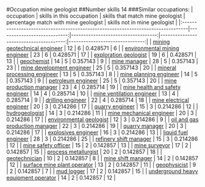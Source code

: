 #Occupation mine geologist
##Number skills 14
###Similar occupations:
| occupation                                                                      |   skills in this occupation |   skills that match mine geologist |   percentage match with mine geologist |   skills not in mine geologist |
|:--------------------------------------------------------------------------------|----------------------------:|-----------------------------------:|---------------------------------------:|-------------------------------:|
| [mining geotechnical engineer](mining_geotechnical_engineer.md)                 |                          12 |                                  6 |                               0.428571 |                              6 |
| [environmental mining engineer](environmental_mining_engineer.md)               |                          23 |                                  6 |                               0.428571 |                             17 |
| [exploration geologist](exploration_geologist.md)                               |                          19 |                                  6 |                               0.428571 |                             13 |
| [geochemist](geochemist.md)                                                     |                          14 |                                  5 |                               0.357143 |                              9 |
| [mine manager](mine_manager.md)                                                 |                          28 |                                  5 |                               0.357143 |                             23 |
| [mine development engineer](mine_development_engineer.md)                       |                          25 |                                  5 |                               0.357143 |                             20 |
| [mineral processing engineer](mineral_processing_engineer.md)                   |                          13 |                                  5 |                               0.357143 |                              8 |
| [mine planning engineer](mine_planning_engineer.md)                             |                          14 |                                  5 |                               0.357143 |                              9 |
| [petroleum engineer](petroleum_engineer.md)                                     |                          25 |                                  5 |                               0.357143 |                             20 |
| [mine production manager](mine_production_manager.md)                           |                          23 |                                  4 |                               0.285714 |                             19 |
| [mine health and safety engineer](mine_health_and_safety_engineer.md)           |                          14 |                                  4 |                               0.285714 |                             10 |
| [mine ventilation engineer](mine_ventilation_engineer.md)                       |                          13 |                                  4 |                               0.285714 |                              9 |
| [drilling engineer](drilling_engineer.md)                                       |                          22 |                                  4 |                               0.285714 |                             18 |
| [mine electrical engineer](mine_electrical_engineer.md)                         |                          20 |                                  3 |                               0.214286 |                             17 |
| [quarry engineer](quarry_engineer.md)                                           |                          15 |                                  3 |                               0.214286 |                             12 |
| [hydrogeologist](hydrogeologist.md)                                             |                          14 |                                  3 |                               0.214286 |                             11 |
| [mine mechanical engineer](mine_mechanical_engineer.md)                         |                          20 |                                  3 |                               0.214286 |                             17 |
| [environmental geologist](environmental_geologist.md)                           |                          12 |                                  3 |                               0.214286 |                              9 |
| [oil and gas production manager](oil_and_gas_production_manager.md)             |                          22 |                                  3 |                               0.214286 |                             19 |
| [quarry manager](quarry_manager.md)                                             |                          20 |                                  3 |                               0.214286 |                             17 |
| [explosives engineer](explosives_engineer.md)                                   |                          16 |                                  3 |                               0.214286 |                             13 |
| [liquid fuel engineer](liquid_fuel_engineer.md)                                 |                          28 |                                  3 |                               0.214286 |                             25 |
| [refinery shift manager](refinery_shift_manager.md)                             |                          15 |                                  3 |                               0.214286 |                             12 |
| [mine safety officer](mine_safety_officer.md)                                   |                          15 |                                  2 |                               0.142857 |                             13 |
| [mine surveyor](mine_surveyor.md)                                               |                          17 |                                  2 |                               0.142857 |                             15 |
| [process metallurgist](process_metallurgist.md)                                 |                          20 |                                  2 |                               0.142857 |                             18 |
| [geotechnician](geotechnician.md)                                               |                          10 |                                  2 |                               0.142857 |                              8 |
| [mine shift manager](mine_shift_manager.md)                                     |                          14 |                                  2 |                               0.142857 |                             12 |
| [surface mine plant operator](surface_mine_plant_operator.md)                   |                          13 |                                  2 |                               0.142857 |                             11 |
| [geophysicist](geophysicist.md)                                                 |                           9 |                                  2 |                               0.142857 |                              7 |
| [mud logger](mud_logger.md)                                                     |                          17 |                                  2 |                               0.142857 |                             15 |
| [underground heavy equipment operator](underground_heavy_equipment_operator.md) |                          14 |                                  2 |                               0.142857 |                             12 |
